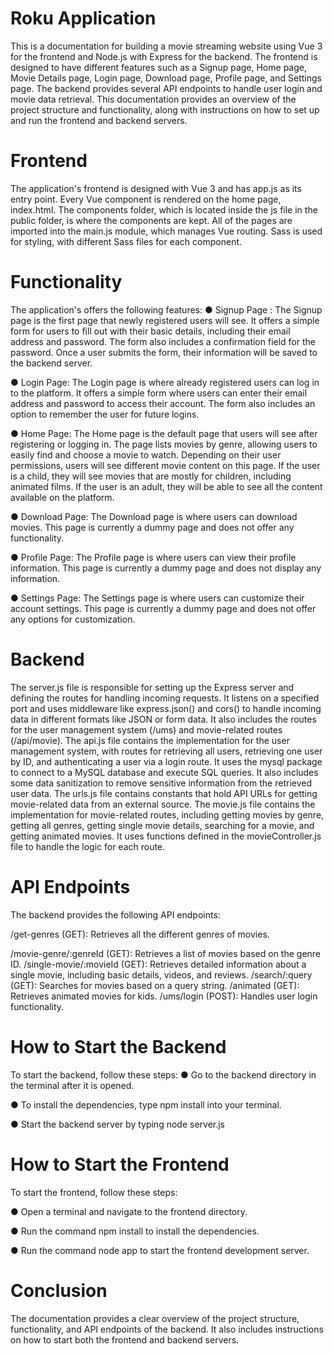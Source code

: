 # Roku Application

This is a documentation for building a movie streaming website using Vue 3
for the frontend and Node.js with Express for the backend. The frontend is
designed to have different features such as a Signup page, Home page, Movie
Details page, Login page, Download page, Profile page, and Settings page.
The backend provides several API endpoints to handle user login and movie
data retrieval. This documentation provides an overview of the project
structure and functionality, along with instructions on how to set up and run
the frontend and backend servers.

# Frontend

The application's frontend is designed with Vue 3 and has app.js as its entry
point. Every Vue component is rendered on the home page, index.html. The
components folder, which is located inside the js file in the public folder, is
where the components are kept. All of the pages are imported into the
main.js module, which manages Vue routing. Sass is used for styling, with
different Sass files for each component.

# Functionality

The application's offers the following features:
● Signup Page : The Signup page is the first page that newly
registered users will see. It offers a simple form for users to fill out with
their basic details, including their email address and password. The
form also includes a confirmation field for the password. Once a user
submits the form, their information will be saved to the backend server.

● Login Page: The Login page is where already registered users can
log in to the platform. It offers a simple form where users can enter their
email address and password to access their account. The form also
includes an option to remember the user for future logins.

● Home Page: The Home page is the default page that users will see
after registering or logging in. The page lists movies by genre, allowing
users to easily find and choose a movie to watch. Depending on their
user permissions, users will see different movie content on this page. If
the user is a child, they will see movies that are mostly for children,
including animated films. If the user is an adult, they will be able to see
all the content available on the platform.

● Download Page: The Download page is where users can download
movies. This page is currently a dummy page and does not offer any
functionality.

● Profile Page: The Profile page is where users can view their profile
information. This page is currently a dummy page and does not display
any information.

● Settings Page: The Settings page is where users can customize their
account settings. This page is currently a dummy page and does not
offer any options for customization.

# Backend

The server.js file is responsible for setting up the Express server and defining
the routes for handling incoming requests. It listens on a specified port and
uses middleware like express.json() and cors() to handle incoming data in
different formats like JSON or form data. It also includes the routes for the
user management system (/ums) and movie-related routes (/api/movie).
The api.js file contains the implementation for the user management system,
with routes for retrieving all users, retrieving one user by ID, and
authenticating a user via a login route. It uses the mysql package to connect
to a MySQL database and execute SQL queries. It also includes some data
sanitization to remove sensitive information from the retrieved user data.
The urls.js file contains constants that hold API URLs for getting movie-related
data from an external source.
The movie.js file contains the implementation for movie-related routes,
including getting movies by genre, getting all genres, getting single movie
details, searching for a movie, and getting animated movies. It uses functions
defined in the movieController.js file to handle the logic for each route.

# API Endpoints

The backend provides the following API endpoints:

/get-genres (GET): Retrieves all the different genres of movies.

/movie-genre/:genreId (GET): Retrieves a list of movies based on the genre ID.
/single-movie/:movieId (GET): Retrieves detailed information about a single
movie, including basic details, videos, and reviews.
/search/:query (GET): Searches for movies based on a query string.
/animated (GET): Retrieves animated movies for kids.
/ums/login (POST): Handles user login functionality.

# How to Start the Backend

To start the backend, follow these steps:
● Go to the backend directory in the terminal after it is opened.

● To install the dependencies, type npm install into your terminal.

● Start the backend server by typing node server.js

# How to Start the Frontend

To start the frontend, follow these steps:

● Open a terminal and navigate to the frontend directory.

● Run the command npm install to install the dependencies.

● Run the command node app to start the frontend development server.

# Conclusion

The documentation provides a clear overview of the project structure,
functionality, and API endpoints of the backend. It also includes instructions
on how to start both the frontend and backend servers.